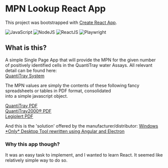 # MPN Lookup React App

This project was bootstrapped with [Create React App](https://github.com/facebook/create-react-app).

![JavaScript](https://img.shields.io/badge/-JavaScript-f0db4f?&style=for-the-badge&logo=JavaScript&logoColor=black)
![NodeJS](https://img.shields.io/badge/-Node.js-%23339933?&style=for-the-badge&logo=npm&logoColor=white)
![ReactJS](https://img.shields.io/badge/-ReactJs-61DAFB?logo=react&logoColor=white&style=for-the-badge)
![Playwright](https://img.shields.io/static/v1?style=for-the-badge&message=Playwright&color=2EAD33&logo=Playwright&logoColor=FFFFFF&label=)

## What is this?

A simple Single Page App that will provide the MPN for the given number  
of positively identified cells in the QuantiTray water Assays. All relevant detail can be found here:  
[QuantiTray System](https://www.idexx.com/en/water/water-products-services/quanti-tray-system/)

The MPN values are simply the contents of these following fancy spreadsheets or tables in PDF format, consolidated  
into a simple javascript object.

[QuantiTray PDF](https://www.chegg.com/homework-help/questions-and-answers/idexx-51-well-quanti-tray-mpn-table--wells-giving-mpn-95-confidence-limits-positive-reacti-q98070800)  
[QuantiTray2000® PDF](https://www.idexx.com/files/qt97mpntable.pdf)  
[Legiolert PDF](https://www.idexx.com/files/quanti-tray-legiolert-mpn-table.pdf)

And this is the 'solution' offered by the manufacturer/distributor:
[Windows \*Only\* Desktop Tool rewritten using Angular and Electron](https://www.idexx.com/en/water/resources/mpn-generator/)

### Why this app though?

It was an easy task to implement, and I wanted to learn React. It seemed like relatively simple way to do so.

